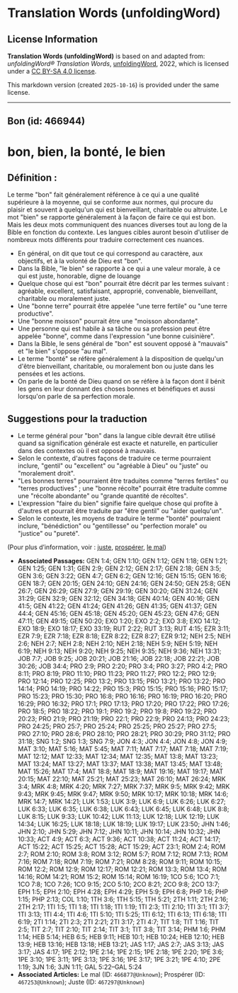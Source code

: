 # Translation Words (unfoldingWord)

## License Information

**Translation Words (unfoldingWord)** is based on and adapted from: _unfoldingWord® Translation Words_, [unfoldingWord](https://unfoldingword.org/utw), 2022, which is licensed under a [CC BY-SA 4.0 license](https://creativecommons.org/licenses/by-sa/4.0/legalcode.en).

This markdown version (created `2025-10-16`) is provided under the same license.



--------------------------------

## Bon (id: 466944)

bon, bien, la bonté, le bien
============================

Définition :
------------

Le terme "bon" fait généralement référence à ce qui a une qualité supérieure à la moyenne, qui se conforme aux normes, qui procure du plaisir et souvent à quelqu'un qui est bienveillant, charitable ou altruiste. Le mot "bien" se rapporte généralement à la façon de faire ce qui est bon. Mais les deux mots communiquent des nuances diverses tout au long de la Bible en fonction du contexte. Les langues cibles auront besoin d'utiliser de nombreux mots différents pour traduire correctement ces nuances.

* En général, on dit que tout ce qui correspond au caractère, aux objectifs, et à la volonté de Dieu est "bon".
* Dans la Bible, "le bien" se rapporte à ce qui a une valeur morale, à ce qui est juste, honorable, digne de louange
* Quelque chose qui est "bon" pourrait être décrit par les termes suivant : agréable, excellent, satisfaisant, approprié, convenable, bienveillant, charitable ou moralement juste.
* Une "bonne terre" pourrait être appelée "une terre fertile" ou "une terre productive".
* Une "bonne moisson" pourrait être une "moisson abondante".
* Une personne qui est habile à sa tâche ou sa profession peut être appelée "bonne", comme dans l'expression "une bonne cuisinière".
* Dans la Bible, le sens général de "bon" est souvent opposé à "mauvais" et "le bien" s'oppose "au mal".
* Le terme "bonté" se réfère généralement à la disposition de quelqu'un d'être bienveillant, charitable, ou moralement bon ou juste dans les pensées et les actions.
* On parle de la bonté de Dieu quand on se réfère à la façon dont il bénit les gens en leur donnant des choses bonnes et bénéfiques et aussi lorsqu'on parle de sa perfection morale.

Suggestions pour la traduction
------------------------------

* Le terme général pour "bon" dans la langue cible devrait être utilisé quand sa signification générale est exacte et naturelle, en particulier dans des contextes où il est opposé à mauvais.
* Selon le contexte, d'autres façons de traduire ce terme pourraient inclure, "gentil" ou "excellent" ou "agréable à Dieu" ou "juste" ou "moralement droit".
* "Les bonnes terres" pourraient être traduites comme "terres fertiles" ou "terres productives" ; une "bonne récolte" pourrait être traduite comme une "récolte abondante" ou "grande quantité de récoltes".
* L'expression "faire du bien" signifie faire quelque chose qui profite à d'autres et pourrait être traduite par "être gentil" ou "aider quelqu'un".
* Selon le contexte, les moyens de traduire le terme "bonté" pourraient inclure, "bénédiction" ou "gentillesse" ou "perfection morale" ou "justice" ou "pureté".

(Pour plus d’information, voir : [juste](https://create.translationcore.com/kt/righteous.md), [prospérer](https://create.translationcore.com/other/prosper.md), [le mal](https://create.translationcore.com/kt/evil.md))

* **Associated Passages:** GEN 1:4; GEN 1:10; GEN 1:12; GEN 1:18; GEN 1:21; GEN 1:25; GEN 1:31; GEN 2:9; GEN 2:12; GEN 2:17; GEN 2:18; GEN 3:5; GEN 3:6; GEN 3:22; GEN 4:7; GEN 6:2; GEN 12:16; GEN 15:15; GEN 16:6; GEN 18:7; GEN 20:15; GEN 24:10; GEN 24:16; GEN 24:50; GEN 25:8; GEN 26:7; GEN 26:29; GEN 27:9; GEN 29:19; GEN 30:20; GEN 31:24; GEN 31:29; GEN 32:9; GEN 32:12; GEN 34:18; GEN 40:14; GEN 40:16; GEN 41:5; GEN 41:22; GEN 41:24; GEN 41:26; GEN 41:35; GEN 41:37; GEN 44:4; GEN 45:16; GEN 45:18; GEN 45:20; GEN 45:23; GEN 47:6; GEN 47:11; GEN 49:15; GEN 50:20; EXO 1:20; EXO 2:2; EXO 3:8; EXO 14:12; EXO 18:9; EXO 18:17; EXO 33:19; RUT 2:22; RUT 3:13; RUT 4:15; EZR 3:11; EZR 7:9; EZR 7:18; EZR 8:18; EZR 8:22; EZR 8:27; EZR 9:12; NEH 2:5; NEH 2:6; NEH 2:7; NEH 2:8; NEH 2:10; NEH 2:18; NEH 5:9; NEH 5:19; NEH 6:19; NEH 9:13; NEH 9:20; NEH 9:25; NEH 9:35; NEH 9:36; NEH 13:31; JOB 7:7; JOB 9:25; JOB 20:21; JOB 21:16; JOB 22:18; JOB 22:21; JOB 30:26; JOB 34:4; PRO 2:9; PRO 2:20; PRO 3:4; PRO 3:27; PRO 4:2; PRO 8:11; PRO 8:19; PRO 11:10; PRO 11:23; PRO 11:27; PRO 12:2; PRO 12:9; PRO 12:14; PRO 12:25; PRO 13:2; PRO 13:15; PRO 13:21; PRO 13:22; PRO 14:14; PRO 14:19; PRO 14:22; PRO 15:3; PRO 15:15; PRO 15:16; PRO 15:17; PRO 15:23; PRO 15:30; PRO 16:8; PRO 16:16; PRO 16:19; PRO 16:20; PRO 16:29; PRO 16:32; PRO 17:1; PRO 17:13; PRO 17:20; PRO 17:22; PRO 17:26; PRO 18:5; PRO 18:22; PRO 19:1; PRO 19:2; PRO 19:8; PRO 19:22; PRO 20:23; PRO 21:9; PRO 21:19; PRO 22:1; PRO 22:9; PRO 24:13; PRO 24:23; PRO 24:25; PRO 25:7; PRO 25:24; PRO 25:25; PRO 25:27; PRO 27:5; PRO 27:10; PRO 28:6; PRO 28:10; PRO 28:21; PRO 30:29; PRO 31:12; PRO 31:18; SNG 1:2; SNG 1:3; SNG 7:9; JON 4:3; JON 4:4; JON 4:8; JON 4:9; MAT 3:10; MAT 5:16; MAT 5:45; MAT 7:11; MAT 7:17; MAT 7:18; MAT 7:19; MAT 12:12; MAT 12:33; MAT 12:34; MAT 12:35; MAT 13:8; MAT 13:23; MAT 13:24; MAT 13:27; MAT 13:37; MAT 13:38; MAT 13:45; MAT 13:48; MAT 15:26; MAT 17:4; MAT 18:8; MAT 18:9; MAT 19:16; MAT 19:17; MAT 20:15; MAT 22:10; MAT 25:21; MAT 25:23; MAT 26:10; MAT 26:24; MRK 3:4; MRK 4:8; MRK 4:20; MRK 7:27; MRK 7:37; MRK 9:5; MRK 9:42; MRK 9:43; MRK 9:45; MRK 9:47; MRK 9:50; MRK 10:17; MRK 10:18; MRK 14:6; MRK 14:7; MRK 14:21; LUK 1:53; LUK 3:9; LUK 6:9; LUK 6:26; LUK 6:27; LUK 6:33; LUK 6:35; LUK 6:38; LUK 6:43; LUK 6:45; LUK 6:48; LUK 8:8; LUK 8:15; LUK 9:33; LUK 10:42; LUK 11:13; LUK 12:18; LUK 12:19; LUK 14:34; LUK 16:25; LUK 18:18; LUK 18:19; LUK 19:17; LUK 23:50; JHN 1:46; JHN 2:10; JHN 5:29; JHN 7:12; JHN 10:11; JHN 10:14; JHN 10:32; JHN 10:33; ACT 4:9; ACT 6:3; ACT 9:36; ACT 10:38; ACT 11:24; ACT 14:17; ACT 15:22; ACT 15:25; ACT 15:28; ACT 15:29; ACT 23:1; ROM 2:4; ROM 2:7; ROM 2:10; ROM 3:8; ROM 3:12; ROM 5:7; ROM 7:12; ROM 7:13; ROM 7:16; ROM 7:18; ROM 7:19; ROM 7:21; ROM 8:28; ROM 9:11; ROM 10:15; ROM 12:2; ROM 12:9; ROM 12:17; ROM 12:21; ROM 13:3; ROM 13:4; ROM 14:16; ROM 14:21; ROM 15:2; ROM 15:14; ROM 16:19; 1CO 5:6; 1CO 7:1; 1CO 7:8; 1CO 7:26; 1CO 9:15; 2CO 5:10; 2CO 8:21; 2CO 9:8; 2CO 13:7; EPH 1:5; EPH 2:10; EPH 4:28; EPH 4:29; EPH 5:9; EPH 6:8; PHP 1:6; PHP 1:15; PHP 2:13; COL 1:10; 1TH 3:6; 1TH 5:15; 1TH 5:21; 2TH 1:11; 2TH 2:16; 2TH 2:17; 1TI 1:5; 1TI 1:8; 1TI 1:18; 1TI 1:19; 1TI 2:3; 1TI 2:10; 1TI 3:1; 1TI 3:7; 1TI 3:13; 1TI 4:4; 1TI 4:6; 1TI 5:10; 1TI 5:25; 1TI 6:12; 1TI 6:13; 1TI 6:18; 1TI 6:19; 2TI 1:14; 2TI 2:3; 2TI 2:21; 2TI 3:17; 2TI 4:7; TIT 1:8; TIT 1:16; TIT 2:5; TIT 2:7; TIT 2:10; TIT 2:14; TIT 3:1; TIT 3:8; TIT 3:14; PHM 1:6; PHM 1:14; HEB 5:14; HEB 6:5; HEB 9:11; HEB 10:1; HEB 10:24; HEB 12:10; HEB 13:9; HEB 13:16; HEB 13:18; HEB 13:21; JAS 1:17; JAS 2:7; JAS 3:13; JAS 3:17; JAS 4:17; 1PE 2:12; 1PE 2:14; 1PE 2:15; 1PE 2:18; 1PE 2:20; 1PE 3:6; 1PE 3:10; 1PE 3:11; 1PE 3:13; 1PE 3:16; 1PE 3:17; 1PE 3:21; 1PE 4:10; 2PE 1:19; 3JN 1:6; 3JN 1:11; GAL 5:22–GAL 5:24
* **Associated Articles:** Le mal (ID: `466877@Unknown`); Prospérer (ID: `467253@Unknown`); Juste (ID: `467297@Unknown`)

